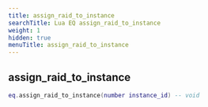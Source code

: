 ```yaml
---
title: assign_raid_to_instance
searchTitle: Lua EQ assign_raid_to_instance
weight: 1
hidden: true
menuTitle: assign_raid_to_instance
---
```

## assign_raid_to_instance
```lua
eq.assign_raid_to_instance(number instance_id) -- void
```